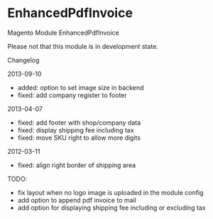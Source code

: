 EnhancedPdfInvoice
==================

Magento Module EnhancedPdfInvoice

Please not that this module is in development state. 

Changelog

2013-09-10

* added: option to set image size in backend
* fixed: add company register to footer

2013-04-07

* fixed: add footer with shop/company data
* fixed: display shipping fee including tax
* fixed: move SKU right to allow more digits

2012-03-11

* fixed: align right border of shipping area

TODO: 

* fix layout when no logo image is uploaded in the module config
* add option to append pdf invoice to mail
* add option for displaying shipping fee including or excluding tax